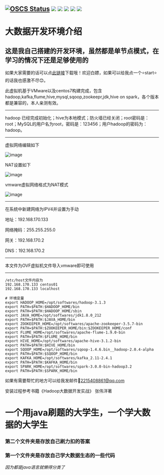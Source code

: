[![OSCS Status](https://www.oscs1024.com/platform/badge/angelkevin/java.svg?size=small)](https://www.oscs1024.com/project/angelkevin/java?ref=badge_small)
![](https://img.shields.io/badge/hadoop-blue.svg)
![](https://img.shields.io/badge/flume-blue.svg)
![](https://img.shields.io/badge/kafka-blue.svg)
![](https://img.shields.io/badge/hive_on_spark-blue.svg)
![](https://img.shields.io/badge/flink-blue.svg)
---

# 大数据开发环境介绍
## 这是我自己搭建的开发环境，虽然都是单节点模式，在学习的情况下还是足够使用的

如果大家需要的话可以点[此链接](https://pan.baidu.com/s/1h70_3xJaMJtiggNM_X-UdQ?pwd=zkw6)下载哦！欢迎白嫖，如果可以给我点一个⭐start⭐的话我也感激不尽😊。


此虚拟机基于VMware以及centos7构建完成，包含hadoop,kafka,flume,hive,mysql,sqoop,zookeepr,jdk,hive on spark，各个版本都是兼容的，本人亲测有效。

---

hadoop 已经完成初始化；hive为本地模式；防火墙已经关闭；root密码是：root；MySQL的用户名为root，密码是：123456；用户hadoop的密码为：hadoop。

---

虚拟网络编辑如下

![image](https://user-images.githubusercontent.com/71579923/182029086-8ba049e8-e36c-470e-9487-f6ed89e1b4a7.png)

NAT设置如下

![image](https://user-images.githubusercontent.com/71579923/182029123-879ac17d-261b-4c95-8581-046800d46536.png)


vmware虚拟网络格式为NAT模式


![image](https://user-images.githubusercontent.com/71579923/182029072-5a4f92d4-876d-4295-94d8-71e251b513ee.png)


---

在系统中新建网络为IPV4并设置为手动

地址：192.168.170.133

网络掩码：255.255.255.0

网关：192.168.170.2

DNS：192.168.170.2

---

本文件为OVF虚拟机文件导入vmware即可使用

---
```shell
/etc/host文件内容为
192.168.170.133 centos01
192.168.170.133 localhost
```
```shell
# 环境变量
export HADOOP_HOME=/opt/softwares/hadoop-3.1.3
export PATH=$PATH:$HADOOP_HOME/bin
export PATH=$PATH:$HADOOP_HOME/sbin
export JAVA_HOME=/opt/softwares/jdk1.8.0_212
export PATH=$PATH:$JAVA_HOME/bin
export ZOOKEEPER_HOME=/opt/softwares/apache-zookeeper-3.5.7-bin
export PATH=$PATH:$ZOOKEEPER_HOME/bin:$ZOOKEEPER_HOME/conf
export FLUME_HOME=/opt/softwares/apache-flume-1.9.0-bin
export PATH=$PATH:$FLUME_HOME/bin
export HIVE_HOME=/opt/softwares/apache-hive-3.1.2-bin
export PATH=$PATH:$HIVE_HOME/bin
export SQOOP_HOME=/opt/softwares/sqoop-1.4.6.bin__hadoop-2.0.4-alpha
export PATH=$PATH:$SQOOP_HOME/bin
export KAFKA_HOME=/opt/softwares/kafka_2.11-2.4.1
export PATH=$PATH:$KAFKA_HOME/bin
export SPARK_HOME=/opt/softwares/spark-3.0.0-bin-hadoop3.2
export PATH=$PATH:$SPARK_HOME/bin
```
如果有需要帮忙的地方可以给我发邮件📧<2215408861@qq.com>

安装过程参考书籍《Hadoop大数据开发实战》 张伟洋著


# 一个用java刷题的大学生，一个学大数据的大学生
### 第二个文件夹是存放自己刷力扣的答案
### 第一个文件夹是存放自己学大数据生态的一些代码
*因为都是java语言就懒得分类了*
